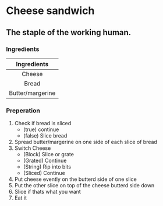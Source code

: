 # Cheese sandwich
## The staple of the working human.

### Ingredients
|Ingredients|
|:----------------:|
| Cheese           |
| Bread            |
| Butter/margerine |


### Preperation

1. Check if bread is sliced
	- (true) continue
	- (false) Slice bread
2. Spread butter/margerine on one side of each slice of bread
3. Switch Cheese
	- (Block) Slice or grate
	- (Grated) Continue
	- (String) Rip into bits
	- (Sliced) Continue
4. Put cheese evently on the  butterd side of one slice
5. Put the other slice on top of the cheese butterd side down
6. Slice if thats what you want
7. Eat it
